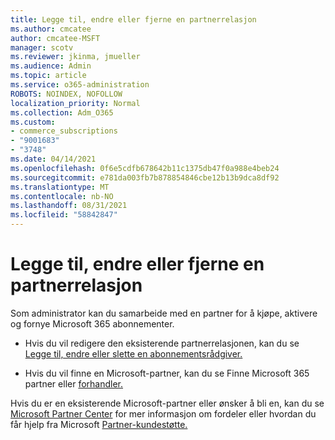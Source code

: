 ```yaml
---
title: Legge til, endre eller fjerne en partnerrelasjon
ms.author: cmcatee
author: cmcatee-MSFT
manager: scotv
ms.reviewer: jkinma, jmueller
ms.audience: Admin
ms.topic: article
ms.service: o365-administration
ROBOTS: NOINDEX, NOFOLLOW
localization_priority: Normal
ms.collection: Adm_O365
ms.custom:
- commerce_subscriptions
- "9001683"
- "3748"
ms.date: 04/14/2021
ms.openlocfilehash: 0f6e5cdfb678642b11c1375db47f0a988e4beb24
ms.sourcegitcommit: e781da003fb7b878854846cbe12b13b9dca8df92
ms.translationtype: MT
ms.contentlocale: nb-NO
ms.lasthandoff: 08/31/2021
ms.locfileid: "58842847"
---
```

# <a name="add-change-or-remove-a-partner-relationship"></a>Legge til, endre eller fjerne en partnerrelasjon

Som administrator kan du samarbeide med en partner for å kjøpe, aktivere og fornye Microsoft 365 abonnementer. 

- Hvis du vil redigere den eksisterende partnerrelasjonen, kan du se [Legge til, endre eller slette en abonnementsrådgiver.](https://docs.microsoft.com/microsoft-365/admin/misc/add-partner)

- Hvis du vil finne en Microsoft-partner, kan du se Finne Microsoft 365 partner eller [forhandler.](https://docs.microsoft.com/microsoft-365/admin/manage/find-your-partner-or-reseller)

Hvis du er en eksisterende Microsoft-partner eller ønsker å bli en, kan du se [Microsoft Partner Center](https://support.microsoft.com/help/4499930/partner-center-overview) for mer informasjon om fordeler eller hvordan du får hjelp fra Microsoft [Partner-kundestøtte.](https://aka.ms/partnersupport)
